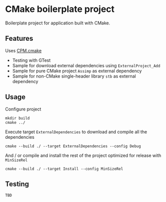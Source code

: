 # CMake boilerplate project

Boilerplate project for application built with CMake.

## Features 

Uses [CPM.cmake](https://github.com/TheLartians/CPM.cmake)

- Testing with GTest
- Sample for download external dependencies using `ExternalProject_Add` 
- Sample for pure CMake project `Assimp` as external dependency
- Sample for non-CMake single-header library `stb` as external dependency

## Usage 

Configure project
```
mkdir build
cmake ../
```

Execute target `ExternalDependencies` to download and compile all the dependencies 

```
cmake --build ./ --target ExternalDependencies --config Debug
```

And / or compile and install the rest of the project optimized for release with `MinSizeRel`

```
cmake --build ./ --target Install --config MinSizeRel
```

## Testing 

```
TBD
```

